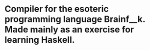 # Compiler for the esoteric programming language Brainf__k. Made mainly as an exercise for learning Haskell.
